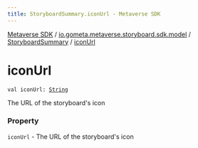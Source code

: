 ```yaml
---
title: StoryboardSummary.iconUrl - Metaverse SDK
---
```


[Metaverse SDK](../../index.html) / [io.gometa.metaverse.storyboard.sdk.model](../index.html) / [StoryboardSummary](index.html) / [iconUrl](./icon-url.html)

# iconUrl

`val iconUrl: `[`String`](https://kotlinlang.org/api/latest/jvm/stdlib/kotlin/-string/index.html)

The URL of the storyboard's icon

### Property

`iconUrl` - The URL of the storyboard's icon